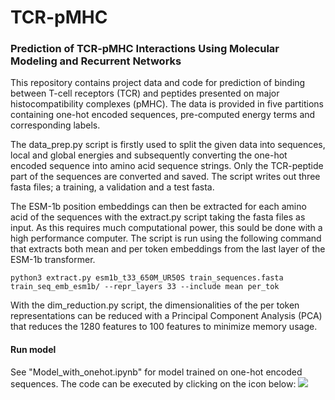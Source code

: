 # TCR-pMHC
### Prediction of TCR-pMHC Interactions Using Molecular Modeling and Recurrent Networks

This repository contains project data and code for prediction of binding between T-cell receptors (TCR) and peptides presented on major histocompatibility complexes (pMHC). The data is provided in five partitions containing one-hot encoded sequences, pre-computed energy terms and corresponding labels.

The data_prep.py script is firstly used to split the given data into sequences, local and global energies and subsequently converting the one-hot encoded sequence into amino acid sequence strings. Only the TCR-peptide part of the sequences are converted and saved. The script writes out three fasta files; a training, a validation and a test fasta.

The ESM-1b position embeddings can then be extracted for each amino acid of the sequences with the extract.py script taking the fasta files as input. As this requires much computational power, this sould be done with a high performance computer. The script is run using the following command that extracts both mean and per token embeddings from the last layer of the ESM-1b transformer. 

```
python3 extract.py esm1b_t33_650M_UR50S train_sequences.fasta train_seq_emb_esm1b/ --repr_layers 33 --include mean per_tok
```

With the dim_reduction.py script, the dimensionalities of the per token representations can be reduced with a Principal Component Analysis (PCA) that reduces the 1280 features to 100 features to minimize memory usage.



#### Run model 
See "Model_with_onehot.ipynb" for model trained on one-hot encoded sequences. The code can be executed by clicking on the icon below:
[<img src="https://colab.research.google.com/assets/colab-badge.svg">](https://colab.research.google.com/github/JulieMariaJ/TCR-pMHC/blob/main/Model_with_onehot.ipynb)
